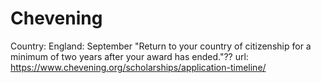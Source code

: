 # Chevening

Country: England: September
"Return to your country of citizenship for a minimum of two years after your award has ended."??
url: https://www.chevening.org/scholarships/application-timeline/